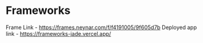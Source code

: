 ﻿# Frameworks
Frame Link - https://frames.neynar.com/f/f4191005/9f605d7b
Deployed app link - https://frameworks-jade.vercel.app/
